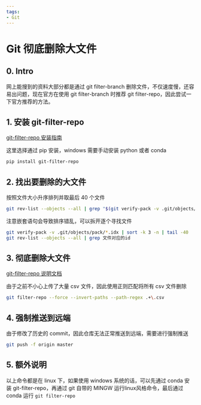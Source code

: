 ```yaml
---
tags: 
- Git
---
```


# Git 彻底删除大文件

## 0. Intro

网上能搜到的资料大部分都是通过 git filter-branch 删除文件，不仅速度慢，还容易出问题，现在官方在使用 git filter-branch 时推荐 git filter-repo，因此尝试一下官方推荐的方法。

## 1. 安装 git-filter-repo

 [git-filter-repo 安装指南](https://github.com/newren/git-filter-repo/blob/main/INSTALL)

这里选择通过 pip 安装，windows 需要手动安装 python 或者 conda

```bash
pip install git-filter-repo
```

## 2. 找出要删除的大文件

按照文件大小升序排列并取最后 40 个文件

```bash
git rev-list --objects --all | grep "$(git verify-pack -v .git/objects/pack/*.idx | sort -k 3 -n | tail -40 | awk '{print$1}')"
```

注意嵌套语句会导致排序错乱，可以拆开逐个寻找文件
```bash
git verify-pack -v .git/objects/pack/*.idx | sort -k 3 -n | tail -40
git rev-list --objects --all | grep 文件对应的id
```

## 3. 彻底删除大文件

 [git-filter-repo 说明文档](https://htmlpreview.github.io/?https://github.com/newren/git-filter-repo/blob/docs/html/git-filter-repo.html)

由于之前不小心上传了大量 csv 文件，因此使用正则匹配将所有 csv 文件删除

```bash
git filter-repo --force --invert-paths --path-regex .+\.csv
```

## 4. 强制推送到远端

由于修改了历史的 commit，因此仓库无法正常推送到远端，需要进行强制推送

```bash
git push -f origin master
```

## 5. 额外说明
以上命令都是在 linux 下，如果使用 windows 系统的话，可以先通过 conda 安装 git-filter-repo，再通过 git 自带的 MINGW 运行linux风格命令，最后通过 conda 运行 `git filter-repo`
